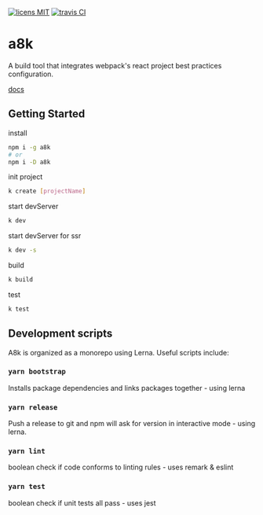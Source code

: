 [![licens MIT](https://img.shields.io/github/license/hxfdarling/a8k.svg)](https://github.com/hxfdarling/a8k/blob/master/LICENSE)
[![travis CI](https://travis-ci.org/hxfdarling/a8k.svg?branch=master)](https://travis-ci.org/hxfdarling/a8k)

# a8k

A build tool that integrates webpack's react project best practices configuration.

[docs](https://hxfdarling.github.io/a8k/)

## Getting Started

install

```bash
npm i -g a8k
# or
npm i -D a8k
```

init project

```bash
k create [projectName]
```

start devServer

```bash
k dev
```

start devServer for ssr

```bash
k dev -s
```

build

```bash
k build
```

test

```bash
k test
```

## Development scripts

A8k is organized as a monorepo using Lerna. Useful scripts include:

### `yarn bootstrap`

Installs package dependencies and links packages together - using lerna

### `yarn release`

Push a release to git and npm will ask for version in interactive mode - using lerna.

### `yarn lint`

boolean check if code conforms to linting rules - uses remark & eslint

### `yarn test`

boolean check if unit tests all pass - uses jest
